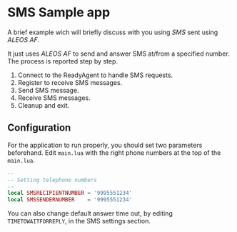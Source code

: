 SMS Sample app
==============

A brief example wich will briefly discuss with you using *SMS* sent using *ALEOS AF*.

It just uses *ALEOS AF* to send and answer SMS at/from a specified number. The process is reported step by step.

1. Connect to the ReadyAgent to handle SMS requests.
2. Register to receive SMS messages.
3. Send SMS message.
4. Receive SMS messages.
5. Cleanup and exit.

Configuration
-------------
For the application to run properly, you should set two parameters beforehand. Edit `main.lua` with the right phone numbers at the top of the `main.lua`.
```lua
--
-- Setting telephone numbers
--
local SMSRECIPIENTNUMBER = '9995551234'
local SMSSENDERNUMBER    = '9995551234'
```

You can also change default answer time out,  by editing `TIMETOWAITFORREPLY`, in the SMS settings section.

